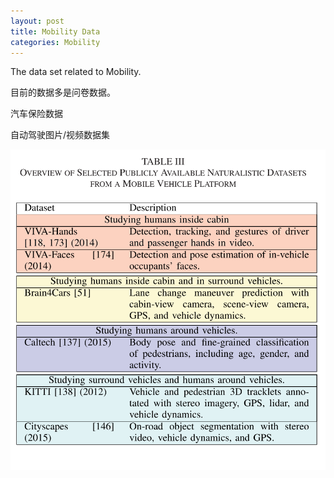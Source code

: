 ```yaml
---
layout: post
title: Mobility Data
categories: Mobility
---
```


The data set related to Mobility.

目前的数据多是问卷数据。

汽车保险数据

自动驾驶图片/视频数据集

![](/img/autonomous_vehicle_dataset.png)